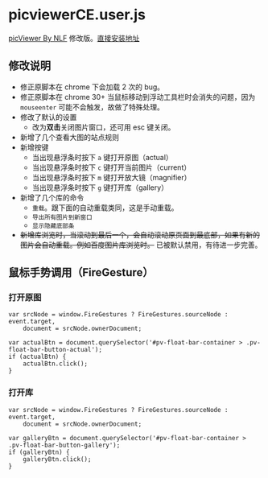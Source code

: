 picviewerCE.user.js
===================

[picViewer By NLF](http://userscripts-mirror.org/scripts/show/105741) 修改版。[直接安装地址](https://github.com/ywzhaiqi/userscript/raw/master/picviewerCE/picviewerCE.user.js)

## 修改说明

- 修正原脚本在 chrome 下会加载 2 次的 bug。
- 修正原脚本在 chrome 30+ 当鼠标移动到浮动工具栏时会消失的问题，因为 `mouseenter` 可能不会触发，故做了特殊处理。
- 修改了默认的设置
    - 改为**双击**关闭图片窗口，还可用 esc 键关闭。
- 新增了几个查看大图的站点规则
- 新增按键
    - 当出现悬浮条时按下 `a` 键打开原图（actual）
    - 当出现悬浮条时按下 `c` 键打开当前图片（current）
    - 当出现悬浮条时按下 `m` 键打开放大镜（magnifier）
    - 当出现悬浮条时按下 `g` 键打开库（gallery）
- 新增了几个库的命令
    - `重载`。跟下面的自动重载类同，这是手动重载。
    - `导出所有图片到新窗口`
    - `显示隐藏底部条`
- ~~新增库浏览时，当滚动到最后一个，会自动滚动原页面到最底部，如果有新的图片会自动重载。例如百度图片库浏览时。~~ 已被默认禁用，有待进一步完善。

## 鼠标手势调用（FireGesture）

### 打开原图

    var srcNode = window.FireGestures ? FireGestures.sourceNode : event.target,
        document = srcNode.ownerDocument;

    var actualBtn = document.querySelector('#pv-float-bar-container > .pv-float-bar-button-actual');
    if (actualBtn) {
        actualBtn.click();
    }

### 打开库

    var srcNode = window.FireGestures ? FireGestures.sourceNode : event.target,
        document = srcNode.ownerDocument;

    var galleryBtn = document.querySelector('#pv-float-bar-container > .pv-float-bar-button-gallery');
    if (galleryBtn) {
        galleryBtn.click();
    }